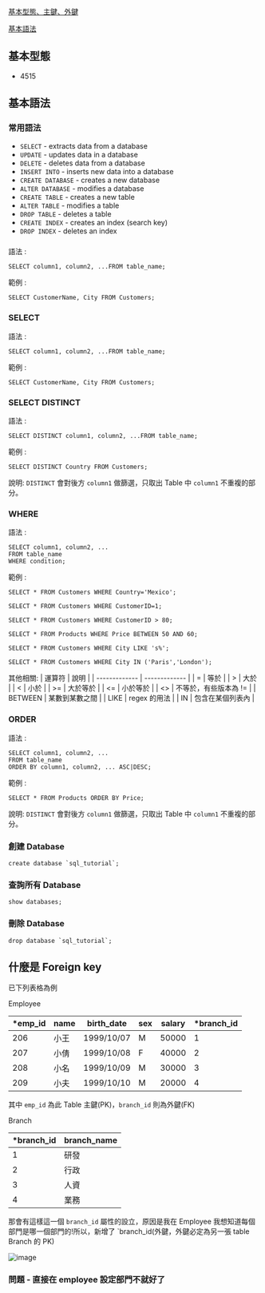 
[基本型態、主鍵、外鍵](./)

[基本語法](./)

## 基本型態

* 4515

## 基本語法

### 常用語法

* `SELECT` - extracts data from a database
* `UPDATE` - updates data in a database
* `DELETE` - deletes data from a database
* `INSERT INTO` - inserts new data into a database
* `CREATE DATABASE` - creates a new database
* `ALTER DATABASE` - modifies a database
* `CREATE TABLE` - creates a new table
* `ALTER TABLE` - modifies a table
* `DROP TABLE` - deletes a table
* `CREATE INDEX` - creates an index (search key)
* `DROP INDEX` - deletes an index

### 

語法 :
```
SELECT column1, column2, ...FROM table_name;
```

範例 :
```
SELECT CustomerName, City FROM Customers;
```

### SELECT

語法 :
```
SELECT column1, column2, ...FROM table_name;
```

範例 :
```
SELECT CustomerName, City FROM Customers;
```

### SELECT DISTINCT

語法 :
```
SELECT DISTINCT column1, column2, ...FROM table_name;
```

範例 :
```
SELECT DISTINCT Country FROM Customers;
```

說明: `DISTINCT` 會對後方 `column1` 做篩選，只取出 Table 中 `column1` 不重複的部分。

### WHERE

語法 :
```
SELECT column1, column2, ...
FROM table_name
WHERE condition;
```

範例 :
```
SELECT * FROM Customers WHERE Country='Mexico';

SELECT * FROM Customers WHERE CustomerID=1;

SELECT * FROM Customers WHERE CustomerID > 80;

SELECT * FROM Products WHERE Price BETWEEN 50 AND 60;

SELECT * FROM Customers WHERE City LIKE 's%';

SELECT * FROM Customers WHERE City IN ('Paris','London');
```

其他相關:
| 運算符  | 說明 |
| ------------- | ------------- |
| =  | 等於  |
| >  | 大於  |
| <  | 小於 |
| >= | 大於等於  |
| <= | 小於等於  |
| <> | 不等於，有些版本為 !=  |
| BETWEEN  | 某數到某數之間 |
| LIKE  | regex 的用法  |
| IN  | 包含在某個列表內  |

### ORDER

語法 :
```
SELECT column1, column2, ...
FROM table_name
ORDER BY column1, column2, ... ASC|DESC;
```

範例 :
```
SELECT * FROM Products ORDER BY Price;
```

說明: `DISTINCT` 會對後方 `column1` 做篩選，只取出 Table 中 `column1` 不重複的部分。

### 創建 Database

```
create database `sql_tutorial`;
```

### 查詢所有 Database

```
show databases;
```

### 刪除 Database

```
drop database `sql_tutorial`;
```

## 什麼是 Foreign key

已下列表格為例

Employee

| *emp_id  | name | birth_date | sex | salary | *branch_id |
| ------------- | ------------- | ------------- | ------------- | ------------- | ------------- |
| 206 | 小王 | 1999/10/07 | M | 50000 | 1 |
| 207 | 小倩 | 1999/10/08 | F | 40000 | 2 |
| 208 | 小名 | 1999/10/09 | M | 30000 | 3 |
| 209 | 小夫 | 1999/10/10 | M | 20000 | 4 |

其中 `emp_id` 為此 Table 主鍵(PK)，`branch_id` 則為外鍵(FK)

Branch

| *branch_id | branch_name |
| ------------- | ------------- |
| 1 | 研發 |
| 2 | 行政 |
| 3 | 人資 |
| 4 | 業務 |

那會有這樣這一個 `branch_id` 屬性的設立，原因是我在 Employee 我想知道每個部門是哪一個部門的!所以，新增了 `branch_id(外鍵，外鍵必定為另一張 table Branch 的 PK)

![image](https://github.com/dacelo971130/learing/assets/83411220/7d670845-0eb2-4f33-b2bf-4c67e674d162)


### 問題 - 直接在 employee 設定部門不就好了
